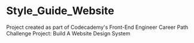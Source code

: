 # Style_Guide_Website
 Project created as part of Codecademy's Front-End Engineer Career Path Challenge Project: Build A Website Design System
